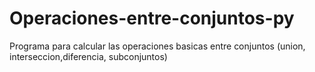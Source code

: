 # Operaciones-entre-conjuntos-py
Programa para calcular las operaciones basicas entre conjuntos (union, interseccion,diferencia, subconjuntos)

